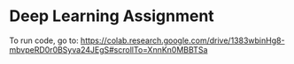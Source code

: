 # Deep Learning Assignment

To run code, go to: 
https://colab.research.google.com/drive/1383wbinHg8-mbvpeRD0r0BSyva24JEgS#scrollTo=XnnKn0MBBTSa
